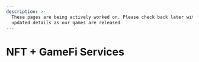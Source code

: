```yaml
---
description: >-
  These pages are being actively worked on. Please check back later with more
  updated details as our games are released
---
```


# NFT + GameFi Services

